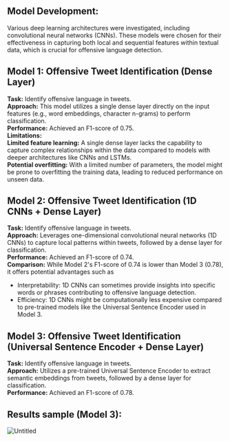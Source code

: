 ## Model Development: 

Various deep learning architectures were investigated, including convolutional neural networks (CNNs). These models were chosen for their effectiveness in capturing both local and sequential features within textual data, which is crucial for offensive language detection.

## Model 1: Offensive Tweet Identification (Dense Layer)
**Task:** Identify offensive language in tweets.   
**Approach:** This model utilizes a single dense layer directly on the input features (e.g., word embeddings, character n-grams) to perform classification.   
**Performance:** Achieved an F1-score of 0.75.   
**Limitations:**   
**Limited feature learning:** A single dense layer lacks the capability to capture complex relationships within the data compared to models with deeper architectures like CNNs and LSTMs.   
**Potential overfitting:** With a limited number of parameters, the model might be prone to overfitting the training data, leading to reduced performance on unseen data.    

## Model 2: Offensive Tweet Identification (1D CNNs + Dense Layer)   
**Task:** Identify offensive language in tweets.    
**Approach:** Leverages one-dimensional convolutional neural networks (1D CNNs) to capture local patterns within tweets, followed by a dense layer for classification.   
**Performance:** Achieved an F1-score of 0.74.   
**Comparison:** While Model 2's F1-score of 0.74 is lower than Model 3 (0.78), it offers potential advantages such as   
- Interpretability: 1D CNNs can sometimes provide insights into specific words or phrases contributing to offensive language detection.   
- Efficiency: 1D CNNs might be computationally less expensive compared to pre-trained models like the Universal Sentence Encoder used in Model 3.   


## Model 3: Offensive Tweet Identification (Universal Sentence Encoder + Dense Layer)   
**Task:** Identify offensive language in tweets.   
**Approach:** Utilizes a pre-trained Universal Sentence Encoder to extract semantic embeddings from tweets, followed by a dense layer for classification.   
**Performance:** Achieved an F1-score of 0.78.    


## Results sample (Model 3):

![Untitled](https://github.com/smellycloud/offensive_tweet_classifier/assets/52908667/0ca15cf0-9237-4693-8a3a-49e4e09197a5)
